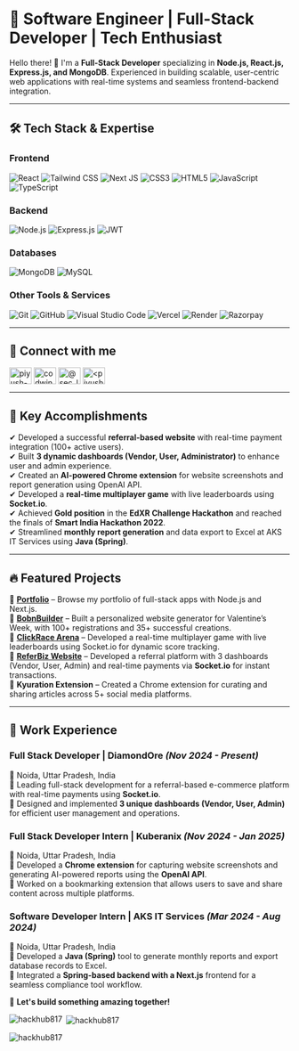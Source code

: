 # 🚀 Software Engineer | Full-Stack Developer | Tech Enthusiast

Hello there! 👋 I'm a **Full-Stack Developer** specializing in **Node.js, React.js, Express.js, and MongoDB**. Experienced in building scalable, user-centric web applications with real-time systems and seamless frontend-backend integration.

---

## 🛠 Tech Stack & Expertise

### **Frontend**  
![React](https://img.shields.io/badge/React-20232A?style=for-the-badge&logo=react&logoColor=61DAFB)
![Tailwind CSS](https://img.shields.io/badge/Tailwind_CSS-38B2AC?style=for-the-badge&logo=tailwind-css&logoColor=white)
![Next JS](https://img.shields.io/badge/Next-black?style=for-the-badge&logo=next.js&logoColor=white)
![CSS3](https://img.shields.io/badge/css3-%231572B6.svg?style=for-the-badge&logo=css3&logoColor=white)
![HTML5](https://img.shields.io/badge/html5-%23E34F26.svg?style=for-the-badge&logo=html5&logoColor=white)
![JavaScript](https://img.shields.io/badge/javascript-%23323330.svg?style=for-the-badge&logo=javascript&logoColor=%23F7DF1E)
![TypeScript](https://img.shields.io/badge/TypeScript-3178C6?style=for-the-badge&logo=typescript&logoColor=white)

### **Backend**  
![Node.js](https://img.shields.io/badge/Node.js-43853D?style=for-the-badge&logo=node.js&logoColor=white)
![Express.js](https://img.shields.io/badge/Express.js-000000?style=for-the-badge&logo=express&logoColor=white)
![JWT](https://img.shields.io/badge/JWT-black?style=for-the-badge&logo=JSON%20web%20tokens)

### **Databases**  
![MongoDB](https://img.shields.io/badge/MongoDB-4EA94B?style=for-the-badge&logo=mongodb&logoColor=white)
![MySQL](https://img.shields.io/badge/MySQL-4479A1?style=for-the-badge&logo=mysql&logoColor=white)

### **Other Tools & Services**  
![Git](https://img.shields.io/badge/git-%23F05033.svg?style=for-the-badge&logo=git&logoColor=white)
![GitHub](https://img.shields.io/badge/github-%23121011.svg?style=for-the-badge&logo=github&logoColor=white)
![Visual Studio Code](https://img.shields.io/badge/Visual%20Studio%20Code-0078d7.svg?style=for-the-badge&logo=visual-studio-code&logoColor=white)
![Vercel](https://img.shields.io/badge/Vercel-000000?style=for-the-badge&logo=vercel&logoColor=white)
![Render](https://img.shields.io/badge/Render-%46E3B7.svg?style=for-the-badge&logo=render&logoColor=white)
![Razorpay](https://img.shields.io/badge/Razorpay-002970?style=for-the-badge&logo=razorpay&logoColor=white)

---

## 🔗 Connect with me
<p align="left">
<a href="https://linkedin.com/in/piyush-gupta-06b020213" target="blank"><img align="center" src="https://raw.githubusercontent.com/rahuldkjain/github-profile-readme-generator/master/src/images/icons/Social/linked-in-alt.svg" alt="piyush-gupta-06b020213" height="30" width="40" /></a>
<a href="https://www.leetcode.com/codwin123" target="blank"><img align="center" src="https://raw.githubusercontent.com/rahuldkjain/github-profile-readme-generator/master/src/images/icons/Social/leet-code.svg" alt="codwin123" height="30" width="40" /></a>
<a href="https://www.hackerrank.com/profile/sec_L_piyush" target="blank"><img align="center" src="https://raw.githubusercontent.com/rahuldkjain/github-profile-readme-generator/master/src/images/icons/Social/hackerearth.svg" alt="@sec_l_piyush" height="30" width="40" /></a>
<a href="https://auth.geeksforgeeks.org/user/piyushguptaji123" target="blank"><img align="center" src="https://raw.githubusercontent.com/rahuldkjain/github-profile-readme-generator/master/src/images/icons/Social/geeks-for-geeks.svg" alt="<piyushguptaji123>" height="30" width="40" /></a>
</p>

---

## 📌 Key Accomplishments

✔ Developed a successful **referral-based website** with real-time payment integration (100+ active users).  
✔ Built **3 dynamic dashboards (Vendor, User, Administrator)** to enhance user and admin experience.  
✔ Created an **AI-powered Chrome extension** for website screenshots and report generation using OpenAI API.  
✔ Developed a **real-time multiplayer game** with live leaderboards using **Socket.io**.  
✔ Achieved **Gold position** in the **EdXR Challenge Hackathon** and reached the finals of **Smart India Hackathon 2022**.  
✔ Streamlined **monthly report generation** and data export to Excel at AKS IT Services using **Java (Spring)**.  

---

## 🔥 Featured Projects

📌 **[Portfolio](https://piyush-gupta-profile.vercel.app/)** –  Browse my portfolio of full-stack apps with Node.js and Next.js.  
📌 **[BobnBuilder](https://love-bird.onrender.com/)** –  Built a personalized website generator for Valentine’s Week, with 100+ registrations and 35+ successful creations.  
📌 **[ClickRace Arena](https://deploy-real-time-app.onrender.com/)** – Developed a real-time multiplayer game with live leaderboards using Socket.io for dynamic score tracking.  
📌 **[ReferBiz Website](https://www.referbiz.in/)** – Developed a referral platform with 3 dashboards (Vendor, User, Admin) and real-time payments via **Socket.io** for instant transactions.   
📌 **Kyuration Extension** – Created a Chrome extension for curating and sharing articles across 5+ social media platforms.  

---

## 💼 Work Experience

### **Full Stack Developer | DiamondOre** _(Nov 2024 - Present)_
📍 Noida, Uttar Pradesh, India  
🔹 Leading full-stack development for a referral-based e-commerce platform with real-time payments using **Socket.io**.  
🔹 Designed and implemented **3 unique dashboards (Vendor, User, Admin)** for efficient user management and operations.  

### **Full Stack Developer Intern | Kuberanix** _(Nov 2024 - Jan 2025)_
📍 Noida, Uttar Pradesh, India  
🔹 Developed a **Chrome extension** for capturing website screenshots and generating AI-powered reports using the **OpenAI API**.  
🔹 Worked on a bookmarking extension that allows users to save and share content across multiple platforms.  

### **Software Developer Intern | AKS IT Services** _(Mar 2024 - Aug 2024)_
📍 Noida, Uttar Pradesh, India  
🔹 Developed a **Java (Spring)** tool to generate monthly reports and export database records to Excel.  
🔹 Integrated a **Spring-based backend with a Next.js** frontend for a seamless compliance tool workflow.  

🚀 **Let's build something amazing together!**


<p><img align="left" src="https://github-readme-stats.vercel.app/api/top-langs?username=hackhub817&show_icons=true&locale=en&layout=compact" alt="hackhub817" /></p>

<p>&nbsp;<img align="center" src="https://github-readme-stats.vercel.app/api?username=hackhub817&show_icons=true&locale=en" alt="hackhub817" /></p>

<p><img align="center" src="https://github-readme-streak-stats.herokuapp.com/?user=hackhub817&" alt="hackhub817" /></p>


